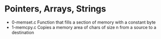 # Pointers, Arrays, Strings
- 0-memset.c
  Function that fills a section of memory with a constant byte
- 1-memcpy.c
  Copies a memory area of chars of size n from a source to a destination